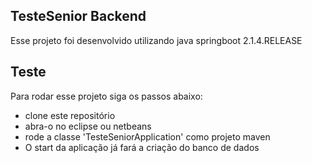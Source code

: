 ## TesteSenior Backend

Esse projeto foi desenvolvido utilizando java springboot 2.1.4.RELEASE

## Teste

Para rodar esse projeto siga os passos abaixo:

- clone este repositório
- abra-o no eclipse ou netbeans
- rode a classe 'TesteSeniorApplication' como projeto maven
- O start da aplicação já fará a criação do banco de dados

